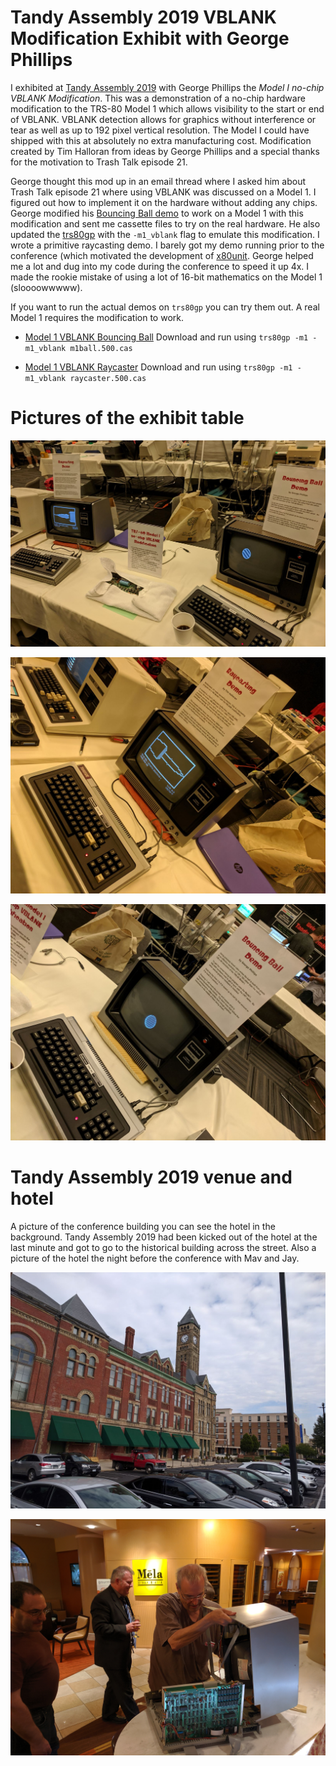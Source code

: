 # Tandy Assembly 2019 VBLANK Modification Exhibit with George Phillips

I exhibited at [Tandy Assembly 2019](http://www.tandyassembly.com/2019/) with
George Phillips the *Model I no-chip VBLANK Modification*.  This was a
demonstration of a no-chip hardware modification to the TRS-80 Model 1 which
allows visibility to the start or end of VBLANK. VBLANK detection allows for
graphics without interference or tear as well as up to 192 pixel vertical
resolution. The Model I could have shipped with this at absolutely no extra
manufacturing cost. Modification created by Tim Halloran from ideas by George
Phillips and a special thanks for the motivation to Trash Talk episode 21.

George thought this mod up in an email thread where I asked him about Trash
Talk episode 21 where using VBLANK was discussed on a Model 1. I figured out
how to implement it on the hardware without adding any chips. George modified
his [Bouncing Ball demo](http://48k.ca/ball.html) to work on a Model 1 with
this modification and sent me cassette files to try on the real hardware. He
also updated the [trs80gp](http://48k.ca/trs80gp.html) with the `-m1_vblank`
flag to emulate this modification. I wrote a primitive raycasting demo. I
barely got my demo running prior to the conference (which motivated the
development of [x80unit](../x80unit). George helped me a lot and dug into my
code during the conference to speed it up 4x. I made the rookie mistake of
using a lot of 16-bit mathematics on the Model 1 (sloooowwwww).

If you want to run the actual demos on `trs80gp` you can try them out. A real
Model 1 requires the modification to work.

* [Model 1 VBLANK Bouncing Ball](bin/ball1.500.cas?raw=true) Download and run
  using `trs80gp -m1 -m1_vblank m1ball.500.cas`

* [Model 1 VBLANK Raycaster](bin/raycaster.500.cas?raw=true) Download and run
  using `trs80gp -m1 -m1_vblank raycaster.500.cas`

# Pictures of the exhibit table

![The Tandy Assembly 2019 Exhibit](bin/ta19_exhibit.jpg?raw=true "The Tandy Assembly 2019 Exhibit")

![Tim's Raycaster](bin/ta19_exhibit_raycaster.jpg?raw=true "Tim's Raycaster")

![George's Bouncing Ball](bin/ta19_exhibit_bouncing_ball.jpg?raw=true "George's Bouncing Ball")

# Tandy Assembly 2019 venue and hotel

A picture of the conference building you can see the hotel in the background.
Tandy Assembly 2019 had been kicked out of the hotel at the last minute and got
to go to the historical building across the street. Also a picture of the hotel
the night before the conference with Mav and Jay.

![The conference building](bin/ta19_venue.jpg?raw=true "The conference building")

![The hotel](bin/ta19_hotel.jpg?raw=true "The hotel")

